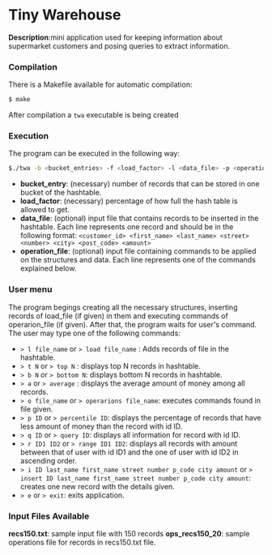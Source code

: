 # Tiny Warehouse
__Description__:mini application used for keeping information about supermarket customers and posing queries to extract information.

### Compilation
There is a Makefile available for automatic compilation:
```sh
$ make
```
After compilation a  `twa`  executable is being created
### Execution
The program can be executed in the following way:
```sh
$./twa -b <bucket_entries> -f <load_factor> -l <data_file> -p <operation_file>
```
* __bucket_entry__: (necessary) number of records that can be stored in one bucket of the hashtable.
* __load_factor__: (necessary) percentage of how full the hash table is allowed to get.
* __data_file__: (optional) input file that contains records to be inserted in the hashtable. Each line represents one record and should be in the following format: 
``` <customer_id> <first_name> <last_name> <street> <number> <city> <post_code> <amount> ``` 
* __operation_file__: (optional) input file containing commands to be applied on the structures and data. Each line represents one of the commands explained below.

### User menu
The program begings creating all the necessary structures, inserting records of load_file (if given) in them and executing commands of operarion_file (if given). After that, the program waits for user's command. The user may type one of the following commands:
* ``> l file_name`` or ``> load file_name`` : Adds records of file in the hashtable.
*  `> t N` or `> top N`  : displays top N records in hashtable.
*  `> b N` or `> bottom N`: displays bottom N records in hashtable.
*  `> a` or `> average` : displays the average amount of money among all records.
*  `> ο file_name` or `> operarions file_name`: executes commands found in file given.
*  `> p ID` or `> percentile ID`: displays the percentage of records that have less amount of money than the record with id ID.
*  `> q ID` or `> query ID`: displays all information for record with id ID.
*  `> r ID1 ID2` or `> range ID1 ID2`: displays all records with amount between that of user with id ID1 and the one of user with id ID2 in ascending order.
*  `> i ID last_name first_name street number p_code city amount` or `> insert ID last_name first_name street number p_code city amount`: creates one new record with the details given.
*  `> e` or `> exit`: exits application. 

### Input Files Available
__recs150.txt__: sample input file with 150 records
__ops_recs150_20__: sample operations file for records in recs150.txt file.
